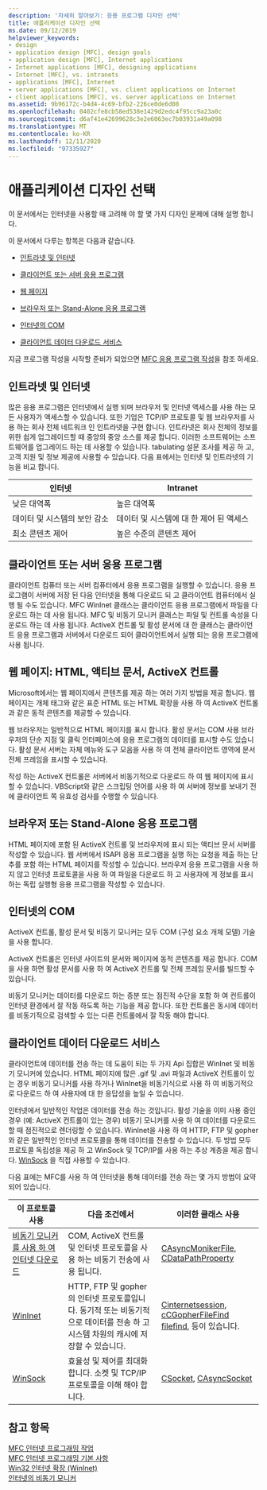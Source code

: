 ```yaml
---
description: '자세히 알아보기: 응용 프로그램 디자인 선택'
title: 애플리케이션 디자인 선택
ms.date: 09/12/2019
helpviewer_keywords:
- design
- application design [MFC], design goals
- application design [MFC], Internet applications
- Internet applications [MFC], designing applications
- Internet [MFC], vs. intranets
- applications [MFC], Internet
- server applications [MFC], vs. client applications on Internet
- client applications [MFC], vs. server applications on Internet
ms.assetid: 9b96172c-b4d4-4c69-bfb2-226ce0de6d08
ms.openlocfilehash: 0402cfe8cb58ed538e1429d2edc4f95cc9a23a0c
ms.sourcegitcommit: d6af41e42699628c3e2e6063ec7b03931a49a098
ms.translationtype: MT
ms.contentlocale: ko-KR
ms.lasthandoff: 12/11/2020
ms.locfileid: "97335927"
---
```

# <a name="application-design-choices"></a>애플리케이션 디자인 선택

이 문서에서는 인터넷을 사용할 때 고려해 야 할 몇 가지 디자인 문제에 대해 설명 합니다.

이 문서에서 다루는 항목은 다음과 같습니다.

- [인트라넷 및 인터넷](#_core_intranet_versus_internet)

- [클라이언트 또는 서버 응용 프로그램](#_core_client_or_server_application)

- [웹 페이지](#_core_the_web_page)

- [브라우저 또는 Stand-Alone 응용 프로그램](#_core_browser_or_standalone)

- [인터넷의 COM](#_core_com_on_the_internet)

- [클라이언트 데이터 다운로드 서비스](#_core_client_data_download_services)

지금 프로그램 작성을 시작할 준비가 되었으면 [MFC 응용 프로그램 작성](writing-mfc-applications.md)을 참조 하세요.

## <a name="intranet-versus-internet"></a><a name="_core_intranet_versus_internet"></a> 인트라넷 및 인터넷

많은 응용 프로그램은 인터넷에서 실행 되며 브라우저 및 인터넷 액세스를 사용 하는 모든 사용자가 액세스할 수 있습니다. 또한 기업은 TCP/IP 프로토콜 및 웹 브라우저를 사용 하는 회사 전체 네트워크 인 인트라넷을 구현 합니다. 인트라넷은 회사 전체의 정보를 위한 쉽게 업그레이드할 때 중앙의 중앙 소스를 제공 합니다. 이러한 소프트웨어는 소프트웨어를 업그레이드 하는 데 사용할 수 있습니다. tabulating 설문 조사를 제공 하 고, 고객 지원 및 정보 제공에 사용할 수 있습니다. 다음 표에서는 인터넷 및 인트라넷의 기능을 비교 합니다.

|인터넷|Intranet|
|--------------|--------------|
|낮은 대역폭|높은 대역폭|
|데이터 및 시스템의 보안 감소|데이터 및 시스템에 대 한 제어 된 액세스|
|최소 콘텐츠 제어|높은 수준의 콘텐츠 제어|

## <a name="client-or-server-application"></a><a name="_core_client_or_server_application"></a> 클라이언트 또는 서버 응용 프로그램

클라이언트 컴퓨터 또는 서버 컴퓨터에서 응용 프로그램을 실행할 수 있습니다. 응용 프로그램이 서버에 저장 된 다음 인터넷을 통해 다운로드 되 고 클라이언트 컴퓨터에서 실행 될 수도 있습니다. MFC WinInet 클래스는 클라이언트 응용 프로그램에서 파일을 다운로드 하는 데 사용 됩니다. MFC 및 비동기 모니커 클래스는 파일 및 컨트롤 속성을 다운로드 하는 데 사용 됩니다. ActiveX 컨트롤 및 활성 문서에 대 한 클래스는 클라이언트 응용 프로그램과 서버에서 다운로드 되어 클라이언트에서 실행 되는 응용 프로그램에 사용 됩니다.

## <a name="the-web-page-html-active-documents-activex-controls"></a><a name="_core_the_web_page"></a> 웹 페이지: HTML, 액티브 문서, ActiveX 컨트롤

Microsoft에서는 웹 페이지에서 콘텐츠를 제공 하는 여러 가지 방법을 제공 합니다. 웹 페이지는 개체 태그와 같은 표준 HTML 또는 HTML 확장을 사용 하 여 ActiveX 컨트롤과 같은 동적 콘텐츠를 제공할 수 있습니다.

웹 브라우저는 일반적으로 HTML 페이지를 표시 합니다. 활성 문서는 COM 사용 브라우저의 단순 지점 및 클릭 인터페이스에 응용 프로그램의 데이터를 표시할 수도 있습니다. 활성 문서 서버는 자체 메뉴와 도구 모음을 사용 하 여 전체 클라이언트 영역에 문서 전체 프레임을 표시할 수 있습니다.

작성 하는 ActiveX 컨트롤은 서버에서 비동기적으로 다운로드 하 여 웹 페이지에 표시할 수 있습니다. VBScript와 같은 스크립팅 언어를 사용 하 여 서버에 정보를 보내기 전에 클라이언트 쪽 유효성 검사를 수행할 수 있습니다.

## <a name="browser-or-stand-alone-application"></a><a name="_core_browser_or_standalone"></a> 브라우저 또는 Stand-Alone 응용 프로그램

HTML 페이지에 포함 된 ActiveX 컨트롤 및 브라우저에 표시 되는 액티브 문서 서버를 작성할 수 있습니다. 웹 서버에서 ISAPI 응용 프로그램을 실행 하는 요청을 제출 하는 단추를 포함 하는 HTML 페이지를 작성할 수 있습니다. 브라우저 응용 프로그램을 사용 하지 않고 인터넷 프로토콜을 사용 하 여 파일을 다운로드 하 고 사용자에 게 정보를 표시 하는 독립 실행형 응용 프로그램을 작성할 수 있습니다.

## <a name="com-on-the-internet"></a><a name="_core_com_on_the_internet"></a> 인터넷의 COM

ActiveX 컨트롤, 활성 문서 및 비동기 모니커는 모두 COM (구성 요소 개체 모델) 기술을 사용 합니다.

ActiveX 컨트롤은 인터넷 사이트의 문서와 페이지에 동적 콘텐츠를 제공 합니다. COM을 사용 하면 활성 문서를 사용 하 여 ActiveX 컨트롤 및 전체 프레임 문서를 빌드할 수 있습니다.

비동기 모니커는 데이터를 다운로드 하는 증분 또는 점진적 수단을 포함 하 여 컨트롤이 인터넷 환경에서 잘 작동 하도록 하는 기능을 제공 합니다. 또한 컨트롤은 동시에 데이터를 비동기적으로 검색할 수 있는 다른 컨트롤에서 잘 작동 해야 합니다.

## <a name="client-data-download-services"></a><a name="_core_client_data_download_services"></a> 클라이언트 데이터 다운로드 서비스

클라이언트에 데이터를 전송 하는 데 도움이 되는 두 가지 Api 집합은 WinInet 및 비동기 모니커에 있습니다. HTML 페이지에 많은 .gif 및 .avi 파일과 ActiveX 컨트롤이 있는 경우 비동기 모니커를 사용 하거나 WinInet을 비동기식으로 사용 하 여 비동기적으로 다운로드 하 여 사용자에 대 한 응답성을 높일 수 있습니다.

인터넷에서 일반적인 작업은 데이터를 전송 하는 것입니다. 활성 기술을 이미 사용 중인 경우 (예: ActiveX 컨트롤이 있는 경우) 비동기 모니커를 사용 하 여 데이터를 다운로드할 때 점진적으로 렌더링할 수 있습니다. WinInet을 사용 하 여 HTTP, FTP 및 gopher와 같은 일반적인 인터넷 프로토콜을 통해 데이터를 전송할 수 있습니다. 두 방법 모두 프로토콜 독립성을 제공 하 고 WinSock 및 TCP/IP를 사용 하는 추상 계층을 제공 합니다. [WinSock](windows-sockets-in-mfc.md) 을 직접 사용할 수 있습니다.

다음 표에는 MFC를 사용 하 여 인터넷을 통해 데이터를 전송 하는 몇 가지 방법이 요약 되어 있습니다.

|이 프로토콜 사용|다음 조건에서|이러한 클래스 사용|
|-----------------------|----------------------------|-------------------------|
|[비동기 모니커를 사용 하 여 인터넷 다운로드](asynchronous-monikers-on-the-internet.md)|COM, ActiveX 컨트롤 및 인터넷 프로토콜을 사용 하는 비동기 전송에 사용 됩니다.|[CAsyncMonikerFile](reference/casyncmonikerfile-class.md), [CDataPathProperty](reference/cdatapathproperty-class.md)|
|[WinInet](win32-internet-extensions-wininet.md)|HTTP, FTP 및 gopher의 인터넷 프로토콜입니다. 동기적 또는 비동기적으로 데이터를 전송 하 고 시스템 차원의 캐시에 저장할 수 있습니다.|[Cinternetsession](reference/cinternetsession-class.md), [cCGopherFileFind filefind](reference/cftpfilefind-class.md), [](reference/cgopherfilefind-class.md)등이 있습니다.|
|[WinSock](windows-sockets-in-mfc.md)|효율성 및 제어를 최대화 합니다. 소켓 및 TCP/IP 프로토콜을 이해 해야 합니다.|[CSocket](reference/csocket-class.md), [CAsyncSocket](reference/casyncsocket-class.md)|

## <a name="see-also"></a>참고 항목

[MFC 인터넷 프로그래밍 작업](mfc-internet-programming-tasks.md)<br/>
[MFC 인터넷 프로그래밍 기본 사항](mfc-internet-programming-basics.md)<br/>
[Win32 인터넷 확장 (WinInet)](win32-internet-extensions-wininet.md)<br/>
[인터넷의 비동기 모니커](asynchronous-monikers-on-the-internet.md)
